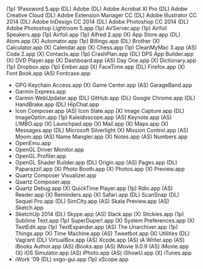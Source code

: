 (1p) 1Password 5.app
(DL) Adobe
(DL) Adobe Acrobat XI Pro
(DL) Adobe Creative Cloud
(DL) Adobe Extension Manager CC
(DL) Adobe Illustrator CC 2014
(DL) Adobe InDesign CC 2014
(DL) Adobe Photoshop CC 2014
(DL) Adobe Photoshop Lightroom 5.app
(1p) AirServer.app
(1p) Airfoil Speakers.app
(1p) Airfoil.app
(1p) Alfred 2.app
(X)  App Store.app
(DL) Atom.app
(X)  Automator.app
(1p) Billings.app
(DL) Brother
(X)  Calculator.app
(X)  Calendar.app
(X)  Chess.app
(1p) CleanMyMac 3.app
(AS) Coda 2.app
(X)  Contacts.app
(1p) CrashPlan.app
(DL) DPS App Builder.app
(X)  DVD Player.app
(X)  Dashboard.app
(AS) Day One.app
(X)  Dictionary.app
(1p) Dropbox.app
(1p) Ember.app
(X)  FaceTime.app
(DL) Firefox.app
(X)  Font Book.app
(AS) Fontcase.app
-    GPG Keychain Access.app
(X)  Game Center.app
(AS) GarageBand.app
-    Garmin Express.app
-    Garmin WebUpdater.app
(DL) GitHub.app
(DL) Google Chrome.app
(DL) HandBrake.app
(DL) HipChat.app
-    Icon Composer.app
(AS) Icon Slate.app
(X)  Image Capture.app
(DL) ImageOptim.app
(1p) Kaleidoscope.app
(AS) Keynote.app
(AS) LIMBO.app
(X)  Launchpad.app
(X)  Mail.app
(X)  Maps.app
(X)  Messages.app
(DL) Microsoft Silverlight
(X)  Mission Control.app
(AS) Moom.app
(AS) Name Mangler.app
(X)  Notes.app
(AS) Numbers.app
-    OpenEmu.app
-    OpenGL Driver Monitor.app
-    OpenGL Profiler.app
-    OpenGL Shader Builder.app
(DL) Origin.app
(AS) Pages.app
(DL) Paparazzi!.app
(X)  Photo Booth.app
(X)  Photos.app
(X)  Preview.app
-    Quartz Composer Visualizer.app
-    Quartz Composer.app
-    Quartz Debug.app
(X)  QuickTime Player.app
(1p) Rdio.app
(AS) Reeder.app
(X)  Reminders.app
(X)  Safari.app
(DL) ScanSnap
(DL) Sequel Pro.app
(DL) SimCity.app
(AS) Skala Preview.app
(AS) Sketch.app
-    SketchUp 2014
(DL) Skype.app
(AS) Slack.app
(X)  Stickies.app
(1p) Sublime Text.app
(1p) SuperDuper!.app
(X)  System Preferences.app
(X)  TextEdit.app
(1p) TextExpander.app
(AS) The Unarchiver.app
(1p) Things.app
(X)  Time Machine.app
(AS) Tweetbot.app
(X)  Utilities
(DL) Vagrant
(DL) VirtualBox.app
(AS) Xcode.app
(AS) iA Writer.app
(AS) iBooks Author.app
(AS) iBooks.app
(AS) iMovie 9.0.9
(AS) iMovie.app
(X)  iOS Simulator.app
(AS) iPhoto.app
(AS) iShowU.app
(X)  iTunes.app
-    iWork '09
(DL) svgo-gui.app
(1p) xScope.app
